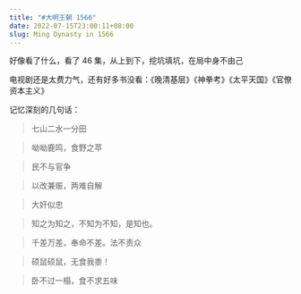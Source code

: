 ```yaml
---
title: "#大明王朝 1566"
date: 2022-07-15T23:00:11+08:00
slug: Ming Dynasty in 1566
---
```


好像看了什么，看了 46 集，从上到下，挖坑填坑，在局中身不由己

电视剧还是太费力气，还有好多书没看：《晚清基层》《神拳考》《太平天国》《官僚资本主义》

记忆深刻的几句话：

> 七山二水一分田

> 呦呦鹿鸣，食野之苹

> 民不与官争

> 以改兼赈，两难自解

> 大奸似忠

> 知之为知之，不知为不知，是知也。

> 千差万差，奉命不差。法不责众

> 硕鼠硕鼠，无食我黍！

> 卧不过一榻，食不求五味
